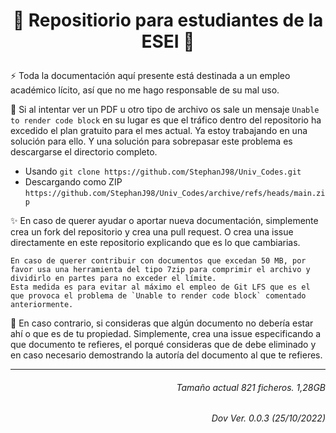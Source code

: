 # <p align='center'>:rocket: Repositiorio para estudiantes de la ESEI :rocket:</p>

:zap: Toda la documentación aquí presente está destinada a un empleo académico lícito, así que no me hago responsable de su mal uso.

:bug: Si al intentar ver un PDF u otro tipo de archivo os sale un mensaje `Unable to render code block` en su lugar es que el tráfico dentro del repositorio ha excedido el plan gratuito para el mes actual. Ya estoy trabajando en una solución para ello. Y una solución para sobrepasar este problema es descargarse el directorio completo.
- Usando `git clone https://github.com/StephanJ98/Univ_Codes.git`
- Descargando como ZIP `https://github.com/StephanJ98/Univ_Codes/archive/refs/heads/main.zip`

:sparkles: En caso de querer ayudar o aportar nueva documentación, simplemente crea un fork del repositorio y crea una pull request. O crea una issue directamente en este repositorio explicando que es lo que cambiarias. 

```
En caso de querer contribuir con documentos que excedan 50 MB, por favor usa una herramienta del tipo 7zip para comprimir el archivo y dividirlo en partes para no exceder el límite. 
Esta medida es para evitar al máximo el empleo de Git LFS que es el que provoca el problema de `Unable to render code block` comentado anteriormente.
```

:anger: En caso contrario, si consideras que algún documento no debería estar ahí o que es de tu propiedad. Simplemente, crea una issue especificando a que documento te refieres, el porqué consideras que de debe eliminado y en caso necesario demostrando la autoría del documento al que te refieres.

---
###### <p align='right'> Tamaño actual 821 ficheros. 1,28GB </p>
###### <p align='right'> Dov Ver. 0.0.3 (25/10/2022) </p>
